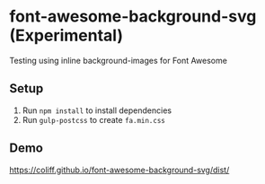 # font-awesome-background-svg (Experimental)

Testing using inline background-images for Font Awesome

## Setup

1. Run `npm install` to install dependencies
2. Run `gulp-postcss` to create `fa.min.css`

## Demo

https://coliff.github.io/font-awesome-background-svg/dist/
